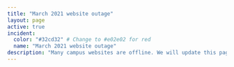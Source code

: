 ```yaml
---
title: "March 2021 website outage"
layout: page
active: true
incident:
  color: "#32cd32" # Change to #e02e02 for red
  name: "March 2021 website outage"
description: "Many campus websites are offline. We will update this page as we learn more."
---
```

